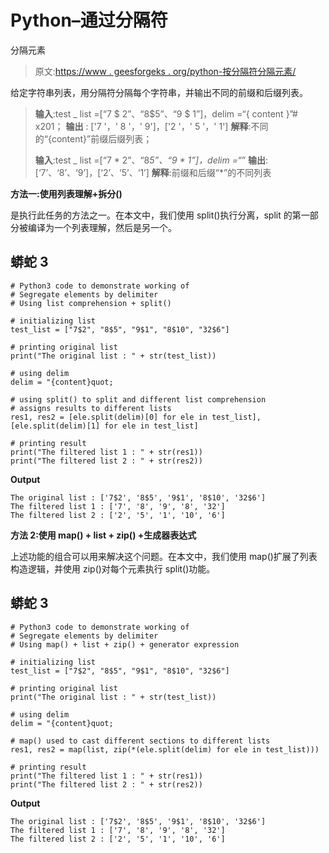 # Python–通过分隔符

分隔元素

> 原文:[https://www . geesforgeks . org/python-按分隔符分隔元素/](https://www.geeksforgeeks.org/python-segregate-elements-by-delimiter/)

给定字符串列表，用分隔符分隔每个字符串，并输出不同的前缀和后缀列表。

> **输入**:test _ list =[“7 $ 2”、“8$5”、“9 $ 1”]，delim =“{ content }”# x201；
> **输出** : ['7 '，' 8 '，' 9']，['2 '，' 5 '，' 1']
> **解释**:不同的“{content}”前缀后缀列表；
> 
> **输入**:test _ list =[“7 * 2”、“8*5”、“9 * 1”]，delim =“*”
> **输出**:[‘7’、‘8’、‘9’]，[‘2’、‘5’、‘1’]
> **解释**:前缀和后缀“*”的不同列表

**方法一:使用列表理解+拆分()**

是执行此任务的方法之一。在本文中，我们使用 split()执行分离，split 的第一部分被编译为一个列表理解，然后是另一个。

## 蟒蛇 3

```
# Python3 code to demonstrate working of 
# Segregate elements by delimiter
# Using list comprehension + split()

# initializing list
test_list = ["7$2", "8$5", "9$1", "8$10", "32$6"]

# printing original list
print("The original list : " + str(test_list))

# using delim 
delim = "{content}quot;

# using split() to split and different list comprehension
# assigns results to different lists 
res1, res2 = [ele.split(delim)[0] for ele in test_list], [ele.split(delim)[1] for ele in test_list]

# printing result 
print("The filtered list 1 : " + str(res1))
print("The filtered list 2 : " + str(res2))
```

**Output**

```
The original list : ['7$2', '8$5', '9$1', '8$10', '32$6']
The filtered list 1 : ['7', '8', '9', '8', '32']
The filtered list 2 : ['2', '5', '1', '10', '6']

```

**方法 2:使用 map() + list + zip() +生成器表达式**

上述功能的组合可以用来解决这个问题。在本文中，我们使用 map()扩展了列表构造逻辑，并使用 zip()对每个元素执行 split()功能。

## 蟒蛇 3

```
# Python3 code to demonstrate working of 
# Segregate elements by delimiter
# Using map() + list + zip() + generator expression

# initializing list
test_list = ["7$2", "8$5", "9$1", "8$10", "32$6"]

# printing original list
print("The original list : " + str(test_list))

# using delim 
delim = "{content}quot;

# map() used to cast different sections to different lists
res1, res2 = map(list, zip(*(ele.split(delim) for ele in test_list)))

# printing result 
print("The filtered list 1 : " + str(res1))
print("The filtered list 2 : " + str(res2))
```

**Output**

```
The original list : ['7$2', '8$5', '9$1', '8$10', '32$6']
The filtered list 1 : ['7', '8', '9', '8', '32']
The filtered list 2 : ['2', '5', '1', '10', '6']

```